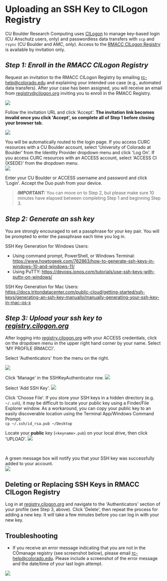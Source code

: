 # Uploading an SSH Key to CILogon Registry  

CU Boulder Research Computing uses [CILogon](https://cilogon.org) to manage key-based login (CU Anschutz users, only) and passwordless data transfers with `scp` and `rsync` (CU Boulder and AMC, only). Access to the [RMACC CILogon Registry](https://registry.cilogon.org/registry/) is available by invitation only.

## *Step 1: Enroll in the RMACC CILogon Registry*

Request an invitation to the RMACC CILogon Registry by emailing <rc-help@colorado.edu> and explaining your intended use case (e.g., automated data transfers). After your case has been assigned, you will receive an email from <registry@cilogon.org> inviting you to enroll in the RMACC Registry. 
<br>

![](./registry-images/email_invitation.png)

Follow the invitation URL and click 'Accept'. __The invitation link becomes invalid once you click 'Accept', so complete all of Step 1 before closing your browser tab.__ 

![](./registry-images/accept_invitation.png)

You will be automatically routed to the login page. If you access CURC resources with a CU Boulder account, select 'University of Colorado at Boulder' from the Identity Provider dropdown menu and click 'Log On'. 
If you access CURC resources with an ACCESS account, select 'ACCESS CI (XSEDE)' from the dropdown menu.
<br>
![](./registry-images/cu-boulder-dropdown.png)


Enter your CU Boulder or ACCESS username and password and click 'Login'. Accept the Duo push from your device.

> **_IMPORTANT:_** You can move on to Step 2, but please make sure 10 minutes have elapsed between completing Step 1 and beginning Step 3.

## *Step 2: Generate an ssh key*

You are strongly encouraged to set a passphrase for your key pair. You will be prompted to enter the passphrase each time you log in. 

SSH Key Generation for Windows Users: 
- Using command prompt, PowerShell, or Windows Terminal: https://www.howtogeek.com/762863/how-to-generate-ssh-keys-in-windows-10-and-windows-11/
- Using PuTTY: https://devops.ionos.com/tutorials/use-ssh-keys-with-putty-on-windows/

SSH Key Generation for Mac Users: 
https://docs.tritondatacenter.com/public-cloud/getting-started/ssh-keys/generating-an-ssh-key-manually/manually-generating-your-ssh-key-in-mac-os-x


## *Step 3: Upload your ssh key to [registry.cilogon.org](https://registry.cilogon.org/registry/)*

After logging into [registry.cilogon.org](https://registry.cilogon.org/registry/) with your ACCESS 
credentials, click on the dropdown menu in the upper right hand corner by your name. 
Select 'MY PROFILE (RMACC)'.

Select 'Authenticators' from the menu on the right. 
<br>

![](./registry-images/menu_options.png)
<br>

Click 'Manage' in the SSHKeyAuthenticator row. 
![](./registry-images/manage_sshkeyauthenticator.png)

Select 'Add SSH Key'.
![](./registry-images/add_sshkey.png)

Click 'Choose File'. If you store your SSH keys in a hidden directory (e.g. `~/.ssh`), it may be difficult to locate your public key using a Finder/File Explorer window. As a workaround, you can copy your public key to an easily discoverable location using the Terminal App/Windows Command Prompt: <br>`cp ~/.ssh/id_rsa.pub ~/Desktop`
<br>

Locate your __public__ key (`<keyname>.pub`) on your local drive, then click 'UPLOAD'.
![](./registry-images/upload_sshkey.png)

<br>

A green message box will notify you that your SSH key was successfully added to your account.
<br>
![](./registry-images/sshkeyadded.png)

## Deleting or Replacing SSH Keys in RMACC CILogon Registry

Log in at [registry.cilogon.org](https://registry.cilogon.org/registry/) and navigate to the 'Authenticators' section of your profile (see Step 3, above). Click 'Delete', then repeat the process for adding a new key. It will take a few minutes before you can log in with your new key.

## Troubleshooting

* If you receive an error message indicating that you are not in the COmanage registry (see screenshot below), please email <rc-help@colorado.edu>. Please include a screenshot of the error message and the date/time of your last login attempt.

![](./registry-images/notregistered_error.png)
<br>

